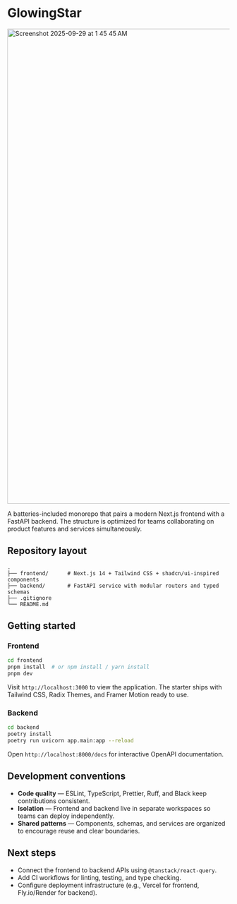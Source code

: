 # GlowingStar
<img width="1728" height="1077" alt="Screenshot 2025-09-29 at 1 45 45 AM" src="https://github.com/user-attachments/assets/7af01dba-a9b3-42df-a68e-89fdc9b549b6" />


A batteries-included monorepo that pairs a modern Next.js frontend with a FastAPI backend. The structure is optimized for teams collaborating on product features and services simultaneously.

## Repository layout

```
.
├── frontend/      # Next.js 14 + Tailwind CSS + shadcn/ui-inspired components
├── backend/       # FastAPI service with modular routers and typed schemas
├── .gitignore
└── README.md
```

## Getting started

### Frontend

```bash
cd frontend
pnpm install  # or npm install / yarn install
pnpm dev
```

Visit `http://localhost:3000` to view the application. The starter ships with Tailwind CSS, Radix Themes, and Framer Motion ready to use.

### Backend

```bash
cd backend
poetry install
poetry run uvicorn app.main:app --reload
```

Open `http://localhost:8000/docs` for interactive OpenAPI documentation.

## Development conventions

- **Code quality** — ESLint, TypeScript, Prettier, Ruff, and Black keep contributions consistent.
- **Isolation** — Frontend and backend live in separate workspaces so teams can deploy independently.
- **Shared patterns** — Components, schemas, and services are organized to encourage reuse and clear boundaries.

## Next steps

- Connect the frontend to backend APIs using `@tanstack/react-query`.
- Add CI workflows for linting, testing, and type checking.
- Configure deployment infrastructure (e.g., Vercel for frontend, Fly.io/Render for backend).
